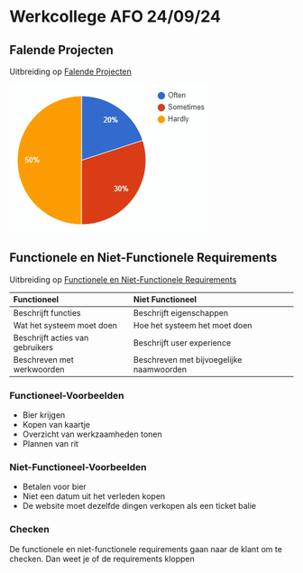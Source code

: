 # Werkcollege AFO 24/09/24

## Falende Projecten

Uitbreiding op [Falende Projecten](#falende-projecten)

![pie-chart](../../assets/afo/2021-09-24/pie-chart.png)

## Functionele en Niet-Functionele Requirements

Uitbreiding op [Functionele en Niet-Functionele Requirements](#functionele-en-niet-functionele-requirements)

| Functioneel                      | Niet Functioneel                         |
|:-------------------------------- |:---------------------------------------- |
| Beschrijft functies              | Beschrijft eigenschappen                 |
| Wat het systeem moet doen        | Hoe het systeem het moet doen            |
| Beschrijft acties van gebruikers | Beschrijft user experience               |
| Beschreven met werkwoorden       | Beschreven met bijvoegelijke naamwoorden |

### Functioneel-Voorbeelden

- Bier krijgen
- Kopen van kaartje
- Overzicht van werkzaamheden tonen
- Plannen van rit

### Niet-Functioneel-Voorbeelden

- Betalen voor bier
- Niet een datum uit het verleden kopen
- De website moet dezelfde dingen verkopen als een ticket balie

### Checken

De functionele en niet-functionele requirements gaan naar de klant om te checken. Dan weet je of de requirements kloppen
